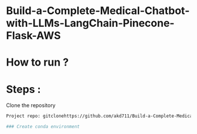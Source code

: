 # Build-a-Complete-Medical-Chatbot-with-LLMs-LangChain-Pinecone-Flask-AWS

# How to run ?
# Steps :
Clone the repository
```bash
Project repo: gitclonehttps://github.com/akd711/Build-a-Complete-Medical-Chatbot-with-LLMs-LangChain-Pinecone-Flask-AWS.git

### Create conda environment


